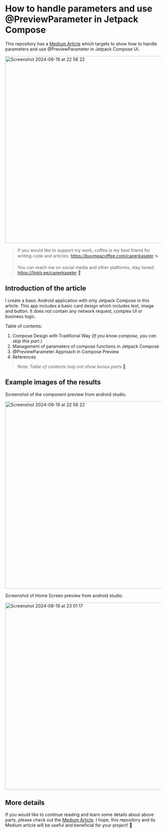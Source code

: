 # How to handle parameters and use @PreviewParameter in Jetpack Compose

This repository has a [Medium Article](https://medium.com/kotlin-academy/slot-api-pattern-previewparameter-in-jetpack-compose-6308e46155e8) which targets to show how to handle parameters and use @PreviewParameter in Jetpack Compose UI.

<img width="600" alt="Screenshot 2024-08-19 at 22 56 22" src="https://github.com/user-attachments/assets/81c45cc8-fd2b-4b69-9012-ca75471cfdf5">


> If you would like to support my work, coffee is my best friend for writing code and articles: https://buymeacoffee.com/canerkaseler ☕️
>
> You can reach me on social media and other platforms, stay tuned: https://linktr.ee/canerkaseler 🤝

## Introduction of the article

I create a basic Android application with only Jetpack Compose in this article. This app includes a basic card design which includes text, image and button. It does not contain any network request, complex UI or business logic.

Table of contents:
1. Compose Design with Traditional Way (_If you know compose, you can skip this part._)
2. Management of parameters of compose functions in Jetpack Compose
3. @PreviewParameter Approach in Compose Preview
4. References

> Note: _Table of contents may not show bonus parts_ 🎁

## Example images of the results

Screenshot of the component preview from android studio.

<img width="600" alt="Screenshot 2024-08-19 at 22 56 22" src="https://github.com/user-attachments/assets/4cc26d56-db4b-464a-9a0b-1bfe58007100">

Screenshot of Home Screen preview from android studio.

<img width="600" alt="Screenshot 2024-08-19 at 23 01 17" src="https://github.com/user-attachments/assets/39e69091-0aaa-498c-8c98-5eb9e8f76f5d">

## More details

If you would like to continue reading and learn some details about above parts, please check out the [Medium Article](https://medium.com/kotlin-academy/slot-api-pattern-previewparameter-in-jetpack-compose-6308e46155e8). I hope, this repository and its Medium article will be useful and beneficial for your project! 🙌
